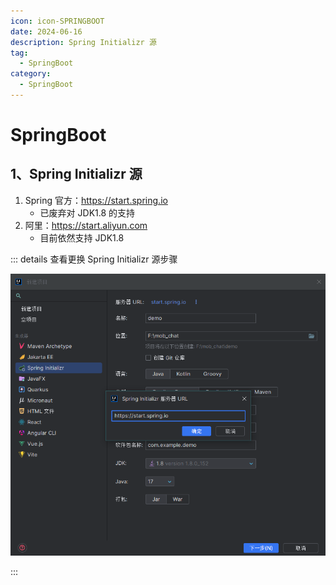 ```yaml
---
icon: icon-SPRINGBOOT
date: 2024-06-16
description: Spring Initializr 源
tag:
  - SpringBoot
category:
  - SpringBoot
---
```


# SpringBoot

## 1、Spring Initializr 源

1.  Spring 官方：https://start.spring.io
    - 已废弃对 JDK1.8 的支持
2.  阿里：https://start.aliyun.com
    - 目前依然支持 JDK1.8

::: details 查看更换 Spring Initializr 源步骤

![更换Spring Initializr 源](images/image-20240114205116577.png)

:::
